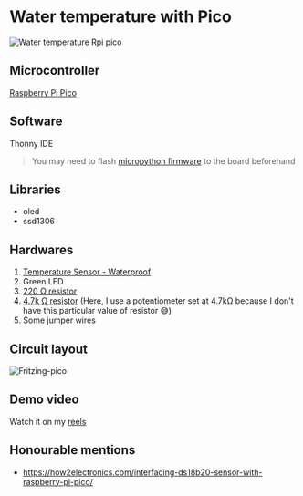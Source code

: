 # Water temperature with Pico

![Water temperature Rpi pico](https://imgur.com/w2iB6qc.jpg)

## Microcontroller

[Raspberry Pi Pico](https://my.cytron.io/p-raspberry-pi-pico-board?ref=99Y7TxrNIn6Jo)

## Software

Thonny IDE

> You may need to flash [micropython firmware](https://micropython.org/download/rp2-pico/) to the board beforehand

## Libraries

- oled
- ssd1306

## Hardwares

1. [Temperature Sensor - Waterproof](https://my.cytron.io/p-temperature-sensor-waterproof?ref=99Y7TxrNIn6Jo)
2. Green LED
3. [220 Ω resistor](https://my.cytron.io/p-resistor-0.25w-5-180k-820k?ref=99Y7TxrNIn6Jo)
4. [4.7k Ω resistor](https://my.cytron.io/p-resistor-0.25w-5-1k5-15k?ref=99Y7TxrNIn6Jo) (Here, I use a potentiometer set at 4.7kΩ because I don't have this particular value of resistor 😅)
5. Some jumper wires

## Circuit layout

![Fritzing-pico](https://imgur.com/TdIrfic.png)

## Demo video

Watch it on my [reels](https://www.instagram.com/reel/CfOV-q5Jvjo/?utm_source=ig_web_button_share_sheet)

## Honourable mentions

- https://how2electronics.com/interfacing-ds18b20-sensor-with-raspberry-pi-pico/
